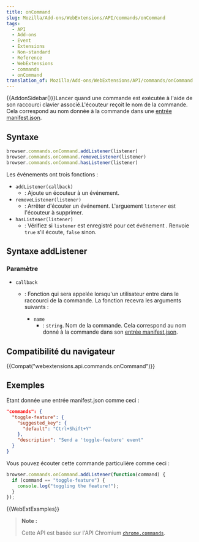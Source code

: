 ```yaml
---
title: onCommand
slug: Mozilla/Add-ons/WebExtensions/API/commands/onCommand
tags:
  - API
  - Add-ons
  - Event
  - Extensions
  - Non-standard
  - Reference
  - WebExtensions
  - commands
  - onCommand
translation_of: Mozilla/Add-ons/WebExtensions/API/commands/onCommand
---
```

{{AddonSidebar()}}Lancer quand une commande est exécutée à l'aide de son raccourci clavier associé.L'écouteur reçoit  le nom de la commande. Cela correspond au nom donnée à la commande dans une  [entrée manifest.json](/fr/Add-ons/WebExtensions/manifest.json/commands).

## Syntaxe

```js
browser.commands.onCommand.addListener(listener)
browser.commands.onCommand.removeListener(listener)
browser.commands.onCommand.hasListener(listener)
```

Les événements ont trois fonctions :

- `addListener(callback)`
  - : Ajoute un écouteur à un événement.
- `removeListener(listener)`
  - : Arrêter d'écouter un événement. L'arguement `listener` est l'écouteur à supprimer.
- `hasListener(listener)`
  - : Vérifiez si `listener` est enregistré pour cet événement . Renvoie `true` s'il écoute, `false` sinon.

## Syntaxe addListener

### Paramètre

- `callback`

  - : Fonction qui sera appelée lorsqu'un utilisateur entre dans le raccourci de la commande. La fonction recevra les arguments suivants :

    - `name`
      - : `string`. Nom de la commande. Cela correspond au nom donné à la commande dans son [entrée manifest.json](/fr/Add-ons/WebExtensions/manifest.json/commands).

## Compatibilité du navigateur

{{Compat("webextensions.api.commands.onCommand")}}

## Exemples

Etant donnée une entrée manifest.json comme ceci :

```json
"commands": {
  "toggle-feature": {
    "suggested_key": {
      "default": "Ctrl+Shift+Y"
    },
    "description": "Send a 'toggle-feature' event"
  }
}
```

Vous pouvez écouter cette commande particulière comme ceci :

```js
browser.commands.onCommand.addListener(function(command) {
  if (command == "toggle-feature") {
    console.log("toggling the feature!");
  }
});
```

{{WebExtExamples}}

> **Note :**
>
> Cette API est basée sur l'API Chromium [`chrome.commands`](https://developer.chrome.com/extensions/commands).
